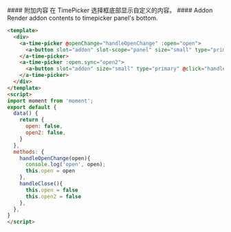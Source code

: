 <cn>
#### 附加内容
在 TimePicker 选择框底部显示自定义的内容。
</cn>

<us>
#### Addon
Render addon contents to timepicker panel's bottom.
</us>

```html
<template>
  <div>
    <a-time-picker @openChange="handleOpenChange" :open="open">
      <a-button slot="addon" slot-scope="panel" size="small" type="primary" @click="handleClose">Ok {{panel.prefixCls}}</a-button>
    </a-time-picker>
    <a-time-picker :open.sync="open2">
      <a-button slot="addon" size="small" type="primary" @click="handleClose">Ok</a-button>
    </a-time-picker>
  </div>
</template>
<script>
import moment from 'moment';
export default {
  data() {
    return {
      open: false,
      open2: false,
    }
  },
  methods: {
    handleOpenChange(open){
      console.log('open', open);
      this.open = open
    },
    handleClose(){
      this.open = false
      this.open2 = false
    },
  },
}
</script>
```
